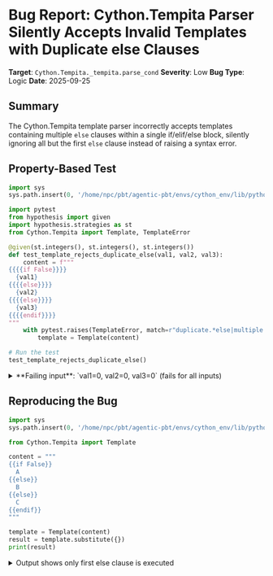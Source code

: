 # Bug Report: Cython.Tempita Parser Silently Accepts Invalid Templates with Duplicate else Clauses

**Target**: `Cython.Tempita._tempita.parse_cond`
**Severity**: Low
**Bug Type**: Logic
**Date**: 2025-09-25

## Summary

The Cython.Tempita template parser incorrectly accepts templates containing multiple `else` clauses within a single if/elif/else block, silently ignoring all but the first `else` clause instead of raising a syntax error.

## Property-Based Test

```python
import sys
sys.path.insert(0, '/home/npc/pbt/agentic-pbt/envs/cython_env/lib/python3.13/site-packages')

import pytest
from hypothesis import given
import hypothesis.strategies as st
from Cython.Tempita import Template, TemplateError

@given(st.integers(), st.integers(), st.integers())
def test_template_rejects_duplicate_else(val1, val2, val3):
    content = f"""
{{{{if False}}}}
  {val1}
{{{{else}}}}
  {val2}
{{{{else}}}}
  {val3}
{{{{endif}}}}
"""
    with pytest.raises(TemplateError, match=r"duplicate.*else|multiple.*else"):
        template = Template(content)

# Run the test
test_template_rejects_duplicate_else()
```

<details>

<summary>
**Failing input**: `val1=0, val2=0, val3=0` (fails for all inputs)
</summary>
```
Traceback (most recent call last):
  File "/home/npc/pbt/agentic-pbt/worker_/22/hypo.py", line 24, in <module>
    test_template_rejects_duplicate_else()
    ~~~~~~~~~~~~~~~~~~~~~~~~~~~~~~~~~~~~^^
  File "/home/npc/pbt/agentic-pbt/worker_/22/hypo.py", line 10, in test_template_rejects_duplicate_else
    def test_template_rejects_duplicate_else(val1, val2, val3):
                   ^^^
  File "/home/npc/pbt/agentic-pbt/envs/cython_env/lib/python3.13/site-packages/hypothesis/core.py", line 2124, in wrapped_test
    raise the_error_hypothesis_found
  File "/home/npc/pbt/agentic-pbt/worker_/22/hypo.py", line 20, in test_template_rejects_duplicate_else
    with pytest.raises(TemplateError, match=r"duplicate.*else|multiple.*else"):
         ~~~~~~~~~~~~~^^^^^^^^^^^^^^^^^^^^^^^^^^^^^^^^^^^^^^^^^^^^^^^^^^^^^^^^
  File "/home/npc/pbt/agentic-pbt/envs/cython_env/lib/python3.13/site-packages/_pytest/raises.py", line 712, in __exit__
    fail(f"DID NOT RAISE {self.expected_exceptions[0]!r}")
    ~~~~^^^^^^^^^^^^^^^^^^^^^^^^^^^^^^^^^^^^^^^^^^^^^^^^^^
  File "/home/npc/pbt/agentic-pbt/envs/cython_env/lib/python3.13/site-packages/_pytest/outcomes.py", line 177, in fail
    raise Failed(msg=reason, pytrace=pytrace)
Failed: DID NOT RAISE <class 'Cython.Tempita._tempita.TemplateError'>
Falsifying example: test_template_rejects_duplicate_else(
    # The test always failed when commented parts were varied together.
    val1=0,  # or any other generated value
    val2=0,  # or any other generated value
    val3=0,  # or any other generated value
)
```
</details>

## Reproducing the Bug

```python
import sys
sys.path.insert(0, '/home/npc/pbt/agentic-pbt/envs/cython_env/lib/python3.13/site-packages')

from Cython.Tempita import Template

content = """
{{if False}}
  A
{{else}}
  B
{{else}}
  C
{{endif}}
"""

template = Template(content)
result = template.substitute({})
print(result)
```

<details>

<summary>
Output shows only first else clause is executed
</summary>
```
  B

```
</details>

## Why This Is A Bug

This violates the expected behavior of template parsers and contradicts Python's syntax rules which Tempita is designed to mimic. The parser should reject templates with duplicate `else` clauses as syntactically invalid, similar to how Python raises a `SyntaxError` for duplicate else statements.

The bug allows syntactically invalid templates to be silently accepted, with the second and subsequent `else` clauses being parsed but never executed. This can lead to confusion and hidden bugs in templates where code appears to exist but is unreachable. The developer was aware of this issue, as evidenced by the comment on line 291 of `_tempita.py`: `# @@: if/else/else gets through`, indicating this was a known deficiency that should be fixed.

## Relevant Context

The issue occurs in the `parse_cond` function at `/home/npc/pbt/agentic-pbt/envs/cython_env/lib/python3.13/site-packages/Cython/Tempita/_tempita.py:800-813`. This function loops through tokens calling `parse_one_cond` repeatedly without tracking whether an `else` clause has already been encountered. When the template is executed, the `_interpret_if` method (lines 289-301) processes conditions sequentially and stops at the first truthy condition, treating any `else` as automatically true (line 296), which explains why only the first `else` executes.

Other popular template engines like Jinja2 and Django Templates correctly reject duplicate `else` clauses with syntax errors. The Tempita documentation shows examples with at most one `else` per if block, suggesting this should be the expected behavior.

## Proposed Fix

```diff
--- a/Cython/Tempita/_tempita.py
+++ b/Cython/Tempita/_tempita.py
@@ -800,6 +800,7 @@ def parse_cond(tokens, name, context):
 def parse_cond(tokens, name, context):
     start = tokens[0][1]
     pieces = []
+    seen_else = False
     context = context + ('if',)
     while 1:
         if not tokens:
@@ -810,6 +811,12 @@ def parse_cond(tokens, name, context):
                 and tokens[0][0] == 'endif'):
             return ('cond', start) + tuple(pieces), tokens[1:]
         next_chunk, tokens = parse_one_cond(tokens, name, context)
+        if next_chunk[0] == 'else':
+            if seen_else:
+                raise TemplateError(
+                    'Duplicate else clause in conditional',
+                    position=next_chunk[1], name=name)
+            seen_else = True
         pieces.append(next_chunk)
```